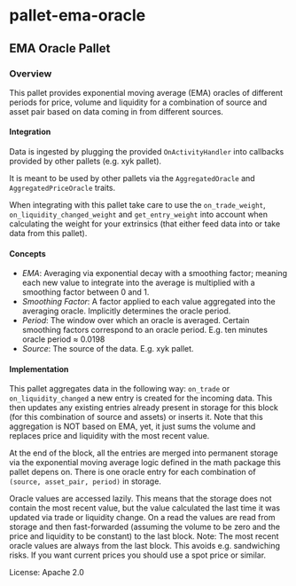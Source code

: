# pallet-ema-oracle

## EMA Oracle Pallet

### Overview

This pallet provides exponential moving average (EMA) oracles of different periods for price,
volume and liquidity for a combination of source and asset pair based on data coming in from
different sources.

#### Integration

Data is ingested by plugging the provided `OnActivityHandler` into callbacks provided by other
pallets (e.g. xyk pallet).

It is meant to be used by other pallets via the `AggregatedOracle` and `AggregatedPriceOracle`
traits.

When integrating with this pallet take care to use the `on_trade_weight`,
`on_liquidity_changed_weight` and `get_entry_weight` into account when calculating the weight
for your extrinsics (that either feed data into or take data from this pallet).

#### Concepts

- *EMA*: Averaging via exponential decay with a smoothing factor; meaning each new value to
  integrate into the average is multiplied with a smoothing factor between 0 and 1.
- *Smoothing Factor*: A factor applied to each value aggregated into the averaging oracle.
  Implicitly determines the oracle period.
- *Period*: The window over which an oracle is averaged. Certain smoothing factors correspond to
  an oracle period. E.g. ten minutes oracle period ≈ 0.0198
- *Source*: The source of the data. E.g. xyk pallet.

#### Implementation

This pallet aggregates data in the following way: `on_trade` or `on_liquidity_changed` a new
entry is created for the incoming data. This then updates any existing entries already present
in storage for this block (for this combination of source and assets) or inserts it. Note that
this aggregation is NOT based on EMA, yet, it just sums the volume and replaces price and
liquidity with the most recent value.

At the end of the block, all the entries are merged into
permanent storage via the exponential moving average logic defined in the math package this
pallet depens on. There is one oracle entry for each combination of `(source, asset_pair,
period)` in storage.

Oracle values are accessed lazily. This means that the storage does not contain the most recent
value, but the value calculated the last time it was updated via trade or liquidity change. On a
read the values are read from storage and then fast-forwarded (assuming the volume to be zero
and the price and liquidity to be constant) to the last block. Note: The most recent oracle
values are always from the last block. This avoids e.g. sandwiching risks. If you want current
prices you should use a spot price or similar.

License: Apache 2.0
